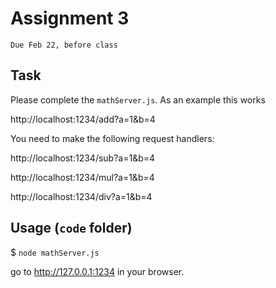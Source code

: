 # Assignment 3
`Due Feb 22, before class`

## Task

Please complete the `mathServer.js`. As an example this works

http://localhost:1234/add?a=1&b=4

You need to make the following request handlers:

http://localhost:1234/sub?a=1&b=4

http://localhost:1234/mul?a=1&b=4

http://localhost:1234/div?a=1&b=4


## Usage (`code` folder)

$ `node mathServer.js`

go to <http://127.0.0.1:1234> in your browser.
